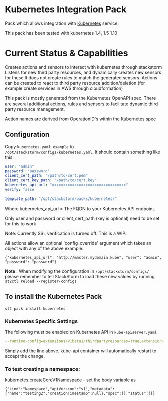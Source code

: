 # Kubernetes Integration Pack

Pack which allows integration with [Kubernetes](https://kubernetes.io/) service.

This pack has been tested with kubernetes 1.4, 1.5 1.10

# Current Status & Capabilities
Creates actions and sensors to interact with kubernetes through stackstorm
Listens for new third party resources, and dynamically creates new sensors for these
It does not create rules to match the generated sensors.
Actions can be created to react to third party resource addition/deletion (for example
create services in AWS through cloudformation)

This pack is mostly generated from the Kubernetes OpenAPI spec. There are several additional
actions, rules and sensors to facilitate dynamic third party resource management.

Action names are derived from OperationID's within the Kubernetes spec



## Configuration

Copy `kubernetes.yaml.example` to `/opt/stackstorm/configs/kubernetes.yaml`. It should contain something like this:
```yaml
user: "admin"
password: "password"
client_cert_path: "/path/to/cert.pem"
client_cert_key_path: "/path/to/cert.key"
kubernetes_api_url: "xxxxxxxxxxxxxxxxxxxxxxxxxxxxxxxxx"
verify: false

template_path: "/opt/stackstorm/packs/kubernetes/"
```
Where kubernetes_api_url = The FQDN to your Kubernetes API endpoint.

Only user and password or client_cert_path (key is optional) need to be set for this to work

Note: Currently SSL verification is turned off. This is a WIP.

All actions allow an optional 'config_override' argument which takes an object with any of the above
example:

```
{"kubernetes_api_url": "http://master.mydomain.kube", "user": "admin", "password": "password"}
```

**Note** : When modifying the configuration in `/opt/stackstorm/configs/` please
           remember to tell StackStorm to load these new values by running
           `st2ctl reload --register-configs`

## To install the Kubernetes Pack

```
st2 pack install kubernetes
```

### Kubernetes Specific Settings

The following must be enabled on Kubernetes API in ```kube-apiserver.yaml```

```yaml
--runtime-config=extensions/v1beta1/thirdpartyresources=true,extensions/v1beta1/deployments=true
```

Simply add the line above. kube-api container will automatically restart to accept the change.

### To test creating a namespace:

kubernetes.createCoreV1Namespace - set the body variable as

```
{"kind":"Namespace","apiVersion":"v1","metadata":{"name":"testing2","creationTimestamp":null},"spec":{},"status":{}}
```

